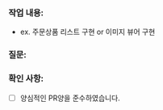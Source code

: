 ### 작업 내용:

<!-- 
  GIF 넣기
  작업이 된 기능을 상세하게 적어주세요!
-->
- ex. 주문상품 리스트 구현 or 이미지 뷰어 구현

### 질문:

<!--
  이번 작업을 하면서 가졌던 질문을 공유해주세요.
  어떤 질문이든지 좋습니다!
-->

### 확인 사항:
- [ ] 양심적인 PR양을 준수하였습니다.
<!--
남석님 이 PR양은 너무 많지 않나요 ?
-->
